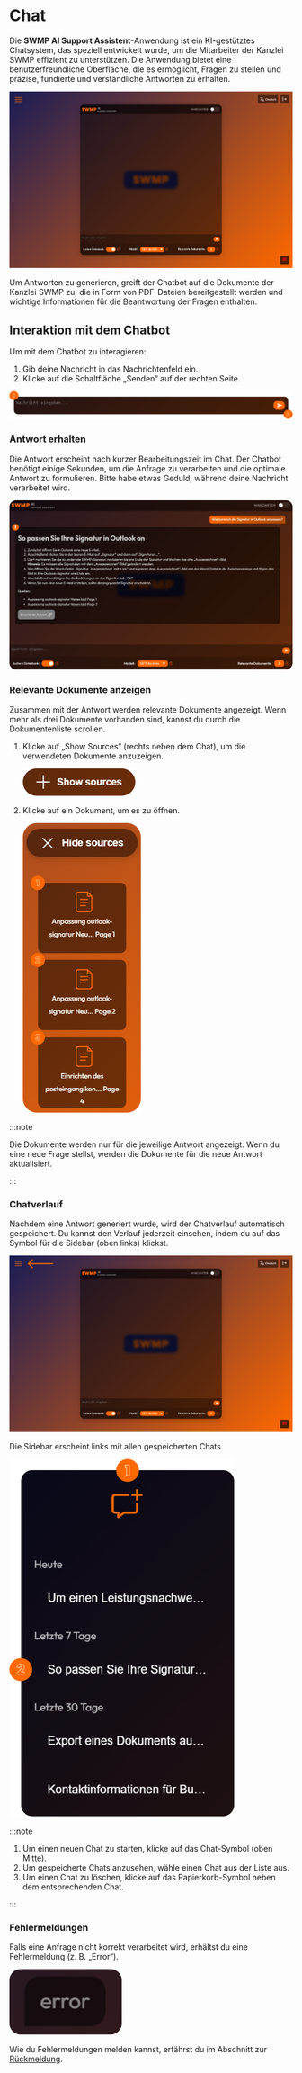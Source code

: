 # Chat

Die **SWMP AI Support Assistent**-Anwendung ist ein KI-gestütztes Chatsystem, das speziell entwickelt wurde, um die Mitarbeiter der Kanzlei SWMP effizient zu unterstützen. Die Anwendung bietet eine benutzerfreundliche Oberfläche, die es ermöglicht, Fragen zu stellen und präzise, fundierte und verständliche Antworten zu erhalten.

![SWMP AI Support Assistent](img/home.png)

Um Antworten zu generieren, greift der Chatbot auf die Dokumente der Kanzlei SWMP zu, die in Form von PDF-Dateien bereitgestellt werden und wichtige Informationen für die Beantwortung der Fragen enthalten.

## Interaktion mit dem Chatbot

Um mit dem Chatbot zu interagieren:
1. Gib deine Nachricht in das Nachrichtenfeld ein.
2. Klicke auf die Schaltfläche „Senden“ auf der rechten Seite.

![SWMP AI Support Assistent](img/messagebox.png)

### Antwort erhalten

Die Antwort erscheint nach kurzer Bearbeitungszeit im Chat. Der Chatbot benötigt einige Sekunden, um die Anfrage zu verarbeiten und die optimale Antwort zu formulieren. Bitte habe etwas Geduld, während deine Nachricht verarbeitet wird.

![SWMP AI Support Assistent](img/response.png)

### Relevante Dokumente anzeigen

Zusammen mit der Antwort werden relevante Dokumente angezeigt. Wenn mehr als drei Dokumente vorhanden sind, kannst du durch die Dokumentenliste scrollen.

1. Klicke auf „Show Sources“ (rechts neben dem Chat), um die verwendeten Dokumente anzuzeigen.

   ![SWMP AI Support Assistent](img/sources.png)

2. Klicke auf ein Dokument, um es zu öffnen.

   ![SWMP AI Support Assistent](img/documents.png)

:::note

Die Dokumente werden nur für die jeweilige Antwort angezeigt. Wenn du eine neue Frage stellst, werden die Dokumente für die neue Antwort aktualisiert.

:::

### Chatverlauf

Nachdem eine Antwort generiert wurde, wird der Chatverlauf automatisch gespeichert. Du kannst den Verlauf jederzeit einsehen, indem du auf das Symbol für die Sidebar (oben links) klickst.

![SWMP AI Support Assistent](img/history-bttn.png)

Die Sidebar erscheint links mit allen gespeicherten Chats.

![SWMP AI Support Assistent](img/history.png)

:::note

1. Um einen neuen Chat zu starten, klicke auf das Chat-Symbol (oben Mitte).
2. Um gespeicherte Chats anzusehen, wähle einen Chat aus der Liste aus.
3. Um einen Chat zu löschen, klicke auf das Papierkorb-Symbol neben dem entsprechenden Chat.

:::

### Fehlermeldungen

Falls eine Anfrage nicht korrekt verarbeitet wird, erhältst du eine Fehlermeldung (z. B. „Error“).

![SWMP AI Support Assistent](img/error.png)

Wie du Fehlermeldungen melden kannst, erfährst du im Abschnitt zur [Rückmeldung](docs/Benutzer/03_feedback.md).



